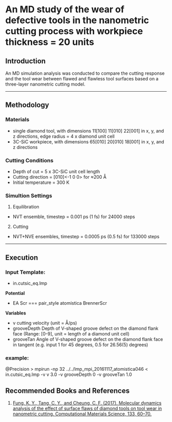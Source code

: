 An MD study of the wear of defective tools in the nanometric cutting process with workpiece thickness = 20 units
================================================================================

## Introduction

An MD simulation analysis was conducted to compare the cutting response and the tool wear between flawed and flawless tool surfaces based on a three-layer nanometric cutting model.

---

## Methodology
 
### Materials
 - single diamond tool,	with dimensions 11[100] 11[010] 22[001] in x, y, and z directions, edge radius = 4 x diamond unit cell
 - 3C-SiC workpiece,	with dimensions 65[010] 20[010] 18[001] in x, y, and z directions
 
### Cutting Conditions
 - Depth of cut = 5 x 3C-SiC unit cell length
 - Cutting direction = [010]<-1 0 0> for ≈200 Å
 - Initial temperature = 300 K
 
### Simultion Settings
 1. Equilibration
 - NVT ensemble, timestep = 0.001 ps 	(1 fs) for 24000 steps
 2. Cutting
 - NVT+NVE ensembles, timestep = 0.0005 ps (0.5 fs) for 133000 steps
 
---

## Execution

### Input Template:
 - in.cutsic_eq.lmp
 
 **Potential**
 - EA Scr	=== pair_style	atomistica BrennerScr
 
 **Variables**
 - v		cutting velocity (unit = Å/ps)
 - grooveDepth	Depth of V-shaped groove defect on the diamond flank face (Range: [0-9], unit = length of a diamond unit cell)
 - grooveTan	Angle of V-shaped groove defect on the diamond flank face in tangent (e.g. input 1 for 45 degrees, 0.5 for 26.56(5) degrees)
 
 
### example:
  @Precision > mpirun -np 32 ../../lmp_mpi_20161117_atomistica046 < in.cutsic_eq.lmp -v v 3.0 -v grooveDepth 0 -v grooveTan 1.0
 
## Recommended Books and References
1. [Fung, K. Y., Tang, C. Y., and Cheung, C. F. (2017). Molecular dynamics analysis of the effect of surface flaws of diamond tools on tool wear in nanometric cutting. Computational Materials Science, 133, 60–70.](http://www.sciencedirect.com/science/article/pii/S0927025617301180)
 
